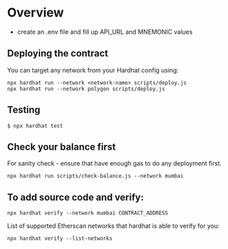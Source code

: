 # Overview
- create an .env file and fill up API_URL and MNEMONIC values

## Deploying the contract

You can target any network from your Hardhat config using:

```
npx hardhat run --network <network-name> scripts/deploy.js
npx hardhat run --network polygon scripts/deploy.js
```

## Testing
```
$ npx hardhat test
```

## Check your balance first 
For sanity check - ensure that have enough gas to do any deployment first.

```
npx hardhat run scripts/check-balance.js --network mumbai 
```

## To add source code and verify:

```
npx hardhat verify --network mumbai CONTRACT_ADDRESS
```

List of supported Etherscan networks that hardhat is able to verify for you:
```
npx hardhat verify --list-networks
```